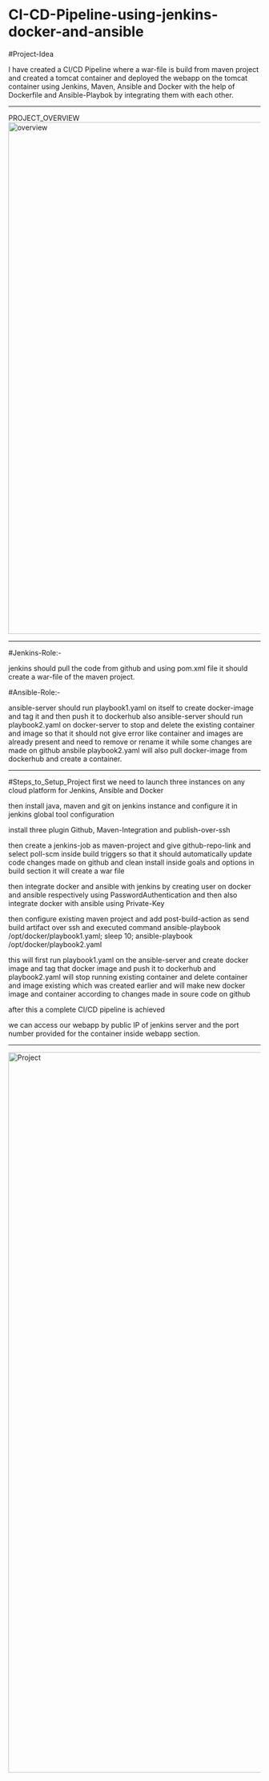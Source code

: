 # CI-CD-Pipeline-using-jenkins-docker-and-ansible
#Project-Idea

I have created a CI/CD Pipeline where a war-file is build from maven project and created a tomcat container and deployed the webapp on the tomcat container
using Jenkins, Maven, Ansible and Docker with the help of Dockerfile and Ansible-Playbok by integrating them with each other.
* * * * * * * * * * * * * * * * * * * * * * * * * * * * * * * * * * * * * * * * * * * * * * * * * * * * * * * * * * * * * * * * * * * * * * * * * * * * * * 

PROJECT_OVERVIEW
<img width="1023" alt="overview" src="https://user-images.githubusercontent.com/95365748/191949125-797f31bf-b639-47a7-b27a-2fb898f9d4bb.png">



* * * * * * * * * * * * * * * * * * * * * * * * * * * * * * * * * * * * * * * * * * * * * * * * * * * * * * * * * * * * * * * * * * * * * * * * * * * * * * 
#Jenkins-Role:-


jenkins should pull the code from github and using pom.xml file it should create a war-file of the maven project.

#Ansible-Role:-


ansible-server should run playbook1.yaml on itself to create docker-image and tag it and then push it to dockerhub
also ansible-server should run playbook2.yaml on docker-server to stop and delete the existing container and image so that it should not give error like container and images are already present and need to remove or rename it while some changes are made on github 
ansbile playbook2.yaml will also pull docker-image from dockerhub and create a container.
* * * * * * * * * * * * * * * * * * * * * * * * * * * * * * * * * * * * * * * * * * * * * * * * * * * * * * * * * * * * * * * * * * * * * * * * * * * * * * 


#Steps_to_Setup_Project
first we need to launch three instances on any cloud platform for Jenkins, Ansible and Docker


then install java, maven and git on jenkins instance and configure it in jenkins global tool configuration


install three plugin Github, Maven-Integration and publish-over-ssh

then create a jenkins-job as maven-project and give github-repo-link and select poll-scm inside build triggers so that it should automatically update code changes made on github and clean install inside goals and options in build section it will create a war file

then integrate docker and ansible with jenkins by creating user on docker and ansible respectively using PasswordAuthentication and then also integrate docker with ansible using Private-Key

then configure existing maven project and add post-build-action as send build artifact over ssh and executed command
ansible-playbook /opt/docker/playbook1.yaml;
sleep 10;
ansible-playbook /opt/docker/playbook2.yaml


this will first run playbook1.yaml on the ansible-server and create docker image and tag that docker image and push it to dockerhub and playbook2.yaml will stop running existing container and delete container and image existing which was created earlier and will make new docker image and container according to changes made in soure code on github

after this a complete CI/CD pipeline is achieved


we can access our webapp by public IP of jenkins server and the port number provided for the container inside webapp section.


* * * * * * * * * * * * * * * * * * * * * * * * * * * * * * * * * * * * * * * * * * * * * * * * * * * * * * * * * * * * * * * * * * * * * * * * * * * * * * 



<img width="1440" alt="Project" src="https://user-images.githubusercontent.com/95365748/191843800-fbdc9c9a-ba7e-49ba-af3d-8aa3d4278913.png">
